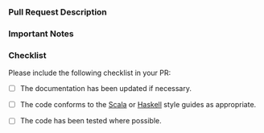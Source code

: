 ### Pull Request Description
<!--
- Please describe the nature of your PR here, as well as the motivation for it.
- If it fixes an open issue, please mention that issue number here.
-->

### Important Notes
<!--
- Mention important elements of the design.
- Mention any notable changes to APIs.
-->

### Checklist
Please include the following checklist in your PR:

- [ ] The documentation has been updated if necessary.
- [ ] The code conforms to the [Scala](https://github.com/luna/enso/blob/master/doc/scala-style-guide.md) or [Haskell](https://github.com/luna/enso/blob/master/doc/haskell-style-guide.md) style guides as appropriate.
- [ ] The code has been tested where possible.

